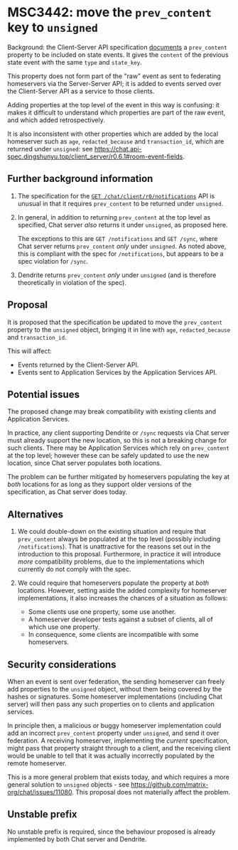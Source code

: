 # MSC3442: move the `prev_content` key to `unsigned`

Background: the Client-Server API specification
[documents](https://chat.api-spec.dingshunyu.top/client_server/r0.6.1#state-event-fields)
a `prev_content` property to be included on state events. It gives the
`content` of the previous state event with the same `type` and `state_key`.

This property does not form part of the "raw" event as sent to federating
homeservers via the Server-Server API; it is added to events served over the
Client-Server API as a service to those clients.

Adding properties at the top level of the event in this way is confusing: it
makes it difficult to understand which properties are part of the raw event,
and which added retrospectively.

It is also inconsistent with other properties which are added by the local
homeserver such as `age`, `redacted_because` and `transaction_id`, which are
returned under `unsigned`: see https://chat.api-spec.dingshunyu.top/client_server/r0.6.1#room-event-fields.

## Further background information

1. The specification for the [`GET
   /chat/client/r0/notifications`](https://chat.api-spec.dingshunyu.top/client_server/r0.6.1#get-matrix-client-r0-notifications)
   API is unusual in that it requires `prev_content` to be returned under
   `unsigned`.

2. In general, in addition to returning `prev_content` at the top level as
   specified, Chat server *also* returns it under `unsigned`, as proposed here.

   The exceptions to this are `GET /notifications` and `GET /sync`, where
   Chat server returns `prev_content` *only* under `unsigned`. As noted above, this
   is compliant with the spec for `/notifications`, but appears to be a spec
   violation for `/sync`.

3. Dendrite returns `prev_content` *only* under `unsigned` (and is therefore
   theoretically in violation of the spec).

## Proposal

It is proposed that the specification be updated to move the `prev_content`
property to the `unsigned` object, bringing it in line with `age`,
`redacted_because` and `transaction_id`.

This will affect:
 * Events returned by the Client-Server API.
 * Events sent to Application Services by the Application Services API.

## Potential issues

The proposed change may break compatibility with existing clients and
Application Services.

In practice, any client supporting Dendrite or `/sync` requests via Chat server
must already support the new location, so this is not a breaking change for
such clients. There may be Application Services which rely on `prev_content` at
the top level; however these can be safely updated to use the new location,
since Chat server populates both locations.

The problem can be further mitigated by homeservers populating the key at
*both* locations for as long as they support older versions of the
specification, as Chat server does today.

## Alternatives

1. We could double-down on the existing situation and require that
   `prev_content` always be populated at the top level (possibly including
   `/notifications`).  That is unattractive for the reasons set out in the
   introduction to this proposal. Furthermore, in practice it will introduce
   *more* compatibility problems, due to the implementations which currently do
   not comply with the spec.

2. We could require that homeservers populate the property at *both*
   locations. However, setting aside the added complexity for homeserver
   implementations, it also increases the chances of a situation as follows:

    * Some clients use one property, some use another.
    * A homeserver developer tests against a subset of clients, all of which use
      one property.
    * In consequence, some clients are incompatible with some homeservers.

## Security considerations

When an event is sent over federation, the sending homeserver can freely add
properties to the `unsigned` object, without them being covered by the
hashes or signatures. Some homeserver implementations (including Chat server)
will then pass any such properties on to clients and application services.

In principle then, a malicious or buggy homeserver implementation could add an
incorrect `prev_content` property under `unsigned`, and send it over
federation. A receiving homeserver, implementing the *current* specification,
might pass that property straight through to a client, and the receiving client
would be unable to tell that it was actually incorrectly populated by the
remote homeserver.

This is a more general problem that exists today, and which requires a more
general solution to `unsigned` objects - see
https://github.com/matrix-org/chat/issues/11080.  This proposal does not
materially affect the problem.

## Unstable prefix

No unstable prefix is required, since the behaviour proposed is already
implemented by both Chat server and Dendrite.
